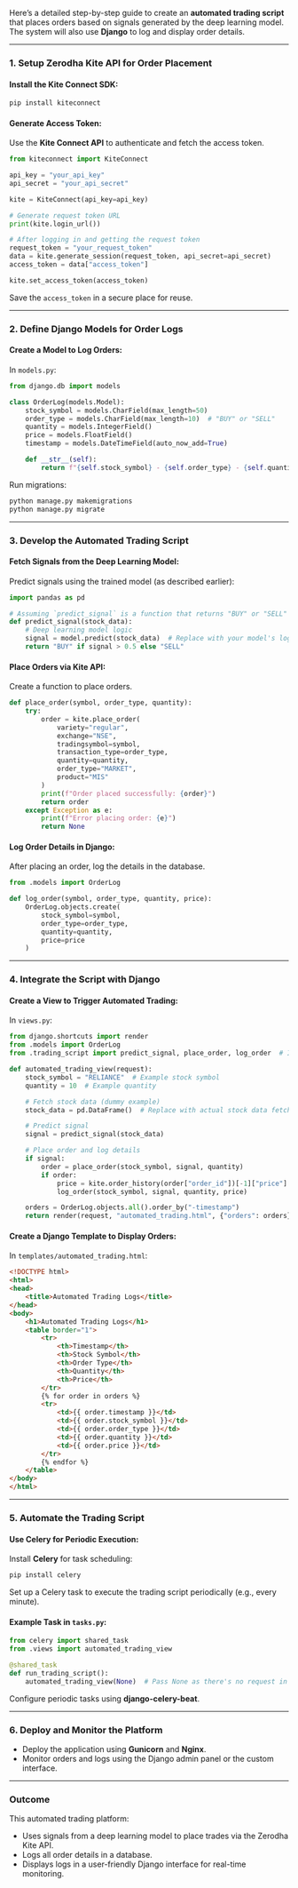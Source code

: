 Here’s a detailed step-by-step guide to create an **automated trading script** that places orders based on signals generated by the deep learning model. The system will also use **Django** to log and display order details.

---

### **1. Setup Zerodha Kite API for Order Placement**
#### Install the Kite Connect SDK:
```bash
pip install kiteconnect
```

#### Generate Access Token:
Use the **Kite Connect API** to authenticate and fetch the access token.

```python
from kiteconnect import KiteConnect

api_key = "your_api_key"
api_secret = "your_api_secret"

kite = KiteConnect(api_key=api_key)

# Generate request token URL
print(kite.login_url())

# After logging in and getting the request token
request_token = "your_request_token"
data = kite.generate_session(request_token, api_secret=api_secret)
access_token = data["access_token"]

kite.set_access_token(access_token)
```

Save the `access_token` in a secure place for reuse.

---

### **2. Define Django Models for Order Logs**
#### Create a Model to Log Orders:
In `models.py`:

```python
from django.db import models

class OrderLog(models.Model):
    stock_symbol = models.CharField(max_length=50)
    order_type = models.CharField(max_length=10)  # "BUY" or "SELL"
    quantity = models.IntegerField()
    price = models.FloatField()
    timestamp = models.DateTimeField(auto_now_add=True)

    def __str__(self):
        return f"{self.stock_symbol} - {self.order_type} - {self.quantity} @ {self.price}"
```

Run migrations:
```bash
python manage.py makemigrations
python manage.py migrate
```

---

### **3. Develop the Automated Trading Script**
#### Fetch Signals from the Deep Learning Model:
Predict signals using the trained model (as described earlier):

```python
import pandas as pd

# Assuming `predict_signal` is a function that returns "BUY" or "SELL"
def predict_signal(stock_data):
    # Deep learning model logic
    signal = model.predict(stock_data)  # Replace with your model's logic
    return "BUY" if signal > 0.5 else "SELL"
```

#### Place Orders via Kite API:
Create a function to place orders.

```python
def place_order(symbol, order_type, quantity):
    try:
        order = kite.place_order(
            variety="regular",
            exchange="NSE",
            tradingsymbol=symbol,
            transaction_type=order_type,
            quantity=quantity,
            order_type="MARKET",
            product="MIS"
        )
        print(f"Order placed successfully: {order}")
        return order
    except Exception as e:
        print(f"Error placing order: {e}")
        return None
```

#### Log Order Details in Django:
After placing an order, log the details in the database.

```python
from .models import OrderLog

def log_order(symbol, order_type, quantity, price):
    OrderLog.objects.create(
        stock_symbol=symbol,
        order_type=order_type,
        quantity=quantity,
        price=price
    )
```

---

### **4. Integrate the Script with Django**
#### Create a View to Trigger Automated Trading:
In `views.py`:

```python
from django.shortcuts import render
from .models import OrderLog
from .trading_script import predict_signal, place_order, log_order  # Import functions

def automated_trading_view(request):
    stock_symbol = "RELIANCE"  # Example stock symbol
    quantity = 10  # Example quantity

    # Fetch stock data (dummy example)
    stock_data = pd.DataFrame()  # Replace with actual stock data fetching logic

    # Predict signal
    signal = predict_signal(stock_data)

    # Place order and log details
    if signal:
        order = place_order(stock_symbol, signal, quantity)
        if order:
            price = kite.order_history(order["order_id"])[-1]["price"]  # Get executed price
            log_order(stock_symbol, signal, quantity, price)

    orders = OrderLog.objects.all().order_by("-timestamp")
    return render(request, "automated_trading.html", {"orders": orders})
```

#### Create a Django Template to Display Orders:
In `templates/automated_trading.html`:

```html
<!DOCTYPE html>
<html>
<head>
    <title>Automated Trading Logs</title>
</head>
<body>
    <h1>Automated Trading Logs</h1>
    <table border="1">
        <tr>
            <th>Timestamp</th>
            <th>Stock Symbol</th>
            <th>Order Type</th>
            <th>Quantity</th>
            <th>Price</th>
        </tr>
        {% for order in orders %}
        <tr>
            <td>{{ order.timestamp }}</td>
            <td>{{ order.stock_symbol }}</td>
            <td>{{ order.order_type }}</td>
            <td>{{ order.quantity }}</td>
            <td>{{ order.price }}</td>
        </tr>
        {% endfor %}
    </table>
</body>
</html>
```

---

### **5. Automate the Trading Script**
#### Use Celery for Periodic Execution:
Install **Celery** for task scheduling:
```bash
pip install celery
```

Set up a Celery task to execute the trading script periodically (e.g., every minute).

#### Example Task in `tasks.py`:
```python
from celery import shared_task
from .views import automated_trading_view

@shared_task
def run_trading_script():
    automated_trading_view(None)  # Pass None as there's no request in a task
```

Configure periodic tasks using **django-celery-beat**.

---

### **6. Deploy and Monitor the Platform**
- Deploy the application using **Gunicorn** and **Nginx**.
- Monitor orders and logs using the Django admin panel or the custom interface.

---

### **Outcome**
This automated trading platform:
- Uses signals from a deep learning model to place trades via the Zerodha Kite API.
- Logs all order details in a database.
- Displays logs in a user-friendly Django interface for real-time monitoring.